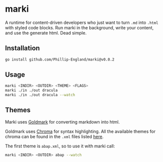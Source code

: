 # marki
A runtime for content-driven developers who just want to turn `.md` into `.html` with styled code blocks. Run marki in the background, write your content, and use the generate html. Dead simple.

## Installation
```bash
go install github.com/Phillip-England/marki@v0.0.2
```

## Usage
```bash
marki <INDIR> <OUTDIR> <THEME> <FLAGS>
marki ./in ./out dracula
marki ./in ./out dracula --watch
```

## Themes
Marki uses [Goldmark](https://github.com/yuin/goldmark) for converting markdown into html. 

Goldmark uses [Chroma](https://github.com/alecthomas/chroma) for syntax highlighting. All the available themes for chroma can be found in the `.xml` files listed [here](https://github.com/alecthomas/chroma/tree/master/styles).

The first theme is `abap.xml`, so to use it with marki call:

```bash
marki <INDIR> <OUTDIR> abap --watch
```